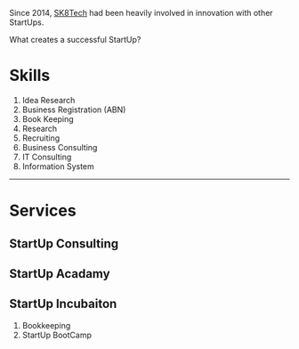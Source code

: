 Since 2014, [SK8Tech](https://sk8.tech) had been heavily involved in innovation with other StartUps. 

What creates a successful StartUp?

# Skills

1. Idea Research
1. Business Registration (ABN)
1. Book Keeping
1. Research
1. Recruiting
1. Business Consulting
1. IT Consulting
1. Information System 

---

# Services
## StartUp Consulting
## StartUp Acadamy
## StartUp Incubaiton

1. Bookkeeping
1. StartUp BootCamp
